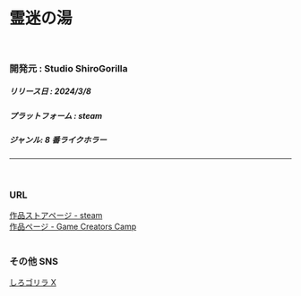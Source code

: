 # 霊迷の湯

<br>

### 開発元 : Studio ShiroGorilla

##### リリース日 : 2024/3/8

##### プラットフォーム : steam

##### ジャンル: 8 番ライクホラー

---

<br>

### URL

[作品ストアページ - steam](https://store.steampowered.com/app/2806350/_/ "Steam Store page") <br>
[作品ページ - Game Creators Camp](https://game-creators.camp/games/37683783/Reimei_no_Yu "作品 page") <br>
<br>

### その他 SNS

[しろゴリラ X](https://x.com/shi_ro_Gorilla/ "Xアカウントページ") <br>
